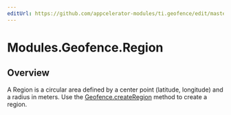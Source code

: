 ```yaml
---
editUrl: https://github.com/appcelerator-modules/ti.geofence/edit/master/apidoc/region.yml
---
```

# Modules.Geofence.Region

<TypeHeader/>

## Overview

A Region is a circular area defined by a center point (latitude, longitude) and a radius in meters. 
Use the [Geofence.createRegion](Modules.Geofence.createRegion) method to create a region.

<ApiDocs/>
